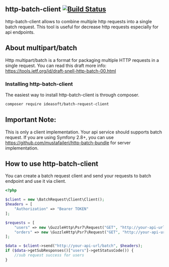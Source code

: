 ## http-batch-client [![Build Status](https://travis-ci.org/mustafaileri/http-batch-client.svg?branch=master)](https://travis-ci.org/mustafaileri/http-batch-client)
http-batch-client allows to combine multiple http requests into a single batch request.
This tool is useful for decrease http requests especially for api endpoints.
## About multipart/batch
Http multipart/batch is a format for packaging multiple HTTP requests in a single request. You can read this draft more info: https://tools.ietf.org/id/draft-snell-http-batch-00.html

### Installing http-batch-client
The easiest way to install http-batch-client is through composer.
```bash
composer require ideasoft/batch-request-client
```

## Important Note:
This is only a client implementation. Your api service should supports batch request.
If you are using Symfony 2.8+, you can use https://github.com/mustafaileri/http-batch-bundle for server implementation.
## How to use http-batch-client
You can create a batch request client and send your requests to batch endpoint and use it via client.
```php
<?php

$client = new \BatchRequest\Client\Client();
$headers = [
    "Authorization" => "Bearer TOKEN"
];

$requests = [
    "users" => new \GuzzleHttp\Psr7\Request("GET", "http://your-api-url/users", ["Authorization" => "Bearer TOKEN"]),
    "orders" => new \GuzzleHttp\Psr7\Request("GET", "http://your-api-url/orders", ["Authorization" => "Bearer TOKEN"])
];

$data = $client->send("http://your-api-url/batch", $headers);
if ($data->getSubResponses()["users"]->getStatusCode()) {
    //sub request success for users 
}

